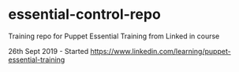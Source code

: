 # essential-control-repo
Training repo for Puppet Essential Training from Linked in course

26th Sept 2019 - Started
https://www.linkedin.com/learning/puppet-essential-training
